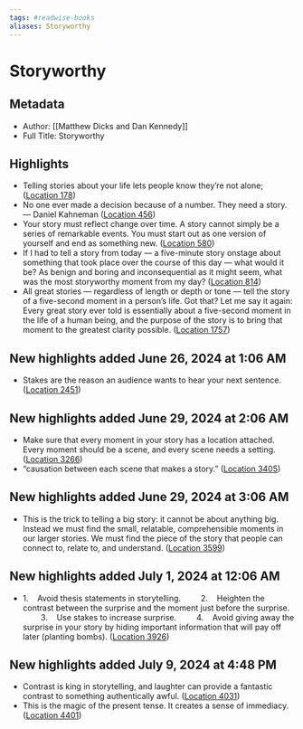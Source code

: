 ```yaml
---
tags: #readwise-books
aliases: Storyworthy
---
```

# Storyworthy

## Metadata
- Author: [[Matthew Dicks and Dan Kennedy]]
- Full Title: Storyworthy

## Highlights
- Telling stories about your life lets people know they’re not alone; ([Location 178](https://readwise.io/to_kindle?action=open&asin=B07CV2PFYJ&location=178))
- No one ever made a decision because of a number. They need a story. — Daniel Kahneman ([Location 456](https://readwise.io/to_kindle?action=open&asin=B07CV2PFYJ&location=456))
- Your story must reflect change over time. A story cannot simply be a series of remarkable events. You must start out as one version of yourself and end as something new. ([Location 580](https://readwise.io/to_kindle?action=open&asin=B07CV2PFYJ&location=580))
- If I had to tell a story from today — a five-minute story onstage about something that took place over the course of this day — what would it be? As benign and boring and inconsequential as it might seem, what was the most storyworthy moment from my day? ([Location 814](https://readwise.io/to_kindle?action=open&asin=B07CV2PFYJ&location=814))
- All great stories — regardless of length or depth or tone — tell the story of a five-second moment in a person’s life. Got that? Let me say it again: Every great story ever told is essentially about a five-second moment in the life of a human being, and the purpose of the story is to bring that moment to the greatest clarity possible. ([Location 1757](https://readwise.io/to_kindle?action=open&asin=B07CV2PFYJ&location=1757))
## New highlights added June 26, 2024 at 1:06 AM
- Stakes are the reason an audience wants to hear your next sentence. ([Location 2451](https://readwise.io/to_kindle?action=open&asin=B07CV2PFYJ&location=2451))
## New highlights added June 29, 2024 at 2:06 AM
- Make sure that every moment in your story has a location attached. Every moment should be a scene, and every scene needs a setting. ([Location 3266](https://readwise.io/to_kindle?action=open&asin=B07CV2PFYJ&location=3266))
- “causation between each scene that makes a story.” ([Location 3405](https://readwise.io/to_kindle?action=open&asin=B07CV2PFYJ&location=3405))
## New highlights added June 29, 2024 at 3:06 AM
- This is the trick to telling a big story: it cannot be about anything big. Instead we must find the small, relatable, comprehensible moments in our larger stories. We must find the piece of the story that people can connect to, relate to, and understand. ([Location 3599](https://readwise.io/to_kindle?action=open&asin=B07CV2PFYJ&location=3599))
## New highlights added July 1, 2024 at 12:06 AM
- 1.    Avoid thesis statements in storytelling.         2.    Heighten the contrast between the surprise and the moment just before the surprise.         3.    Use stakes to increase surprise.         4.    Avoid giving away the surprise in your story by hiding important information that will pay off later (planting bombs). ([Location 3926](https://readwise.io/to_kindle?action=open&asin=B07CV2PFYJ&location=3926))
## New highlights added July 9, 2024 at 4:48 PM
- Contrast is king in storytelling, and laughter can provide a fantastic contrast to something authentically awful. ([Location 4031](https://readwise.io/to_kindle?action=open&asin=B07CV2PFYJ&location=4031))
- This is the magic of the present tense. It creates a sense of immediacy. ([Location 4401](https://readwise.io/to_kindle?action=open&asin=B07CV2PFYJ&location=4401))
